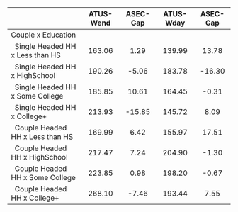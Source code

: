 
|                      |    ATUS-Wend |     ASEC-Gap |    ATUS-Wday |     ASEC-Gap |
| -------------------- | :----------: | :----------: | :----------: | :----------: |
| Couple x Education   |              |              |              |              |
| &nbsp;&nbsp;Single Headed HH x Less than HS |       163.06 |         1.29 |       139.99 |        13.78 |
| &nbsp;&nbsp;Single Headed HH x HighSchool |       190.26 |        -5.06 |       183.78 |       -16.30 |
| &nbsp;&nbsp;Single Headed HH x Some College |       185.85 |        10.61 |       164.45 |        -0.31 |
| &nbsp;&nbsp;Single Headed HH x College+ |       213.93 |       -15.85 |       145.72 |         8.09 |
| &nbsp;&nbsp;Couple Headed HH x Less than HS |       169.99 |         6.42 |       155.97 |        17.51 |
| &nbsp;&nbsp;Couple Headed HH x HighSchool |       217.47 |         7.24 |       204.90 |        -1.30 |
| &nbsp;&nbsp;Couple Headed HH x Some College |       223.85 |         0.98 |       198.20 |        -0.67 |
| &nbsp;&nbsp;Couple Headed HH x College+ |       268.10 |        -7.46 |       193.44 |         7.55 |

